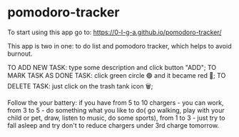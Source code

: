 # pomodoro-tracker

To start using this app go to: https://0-l-g-a.github.io/pomodoro-tracker/ 

This app is two in one: to do list and pomodoro tracker, which helps to avoid burnout. 


TO ADD NEW TASK: type some description and click button "ADD";
TO MARK TASK AS DONE TASK: click green circle 🟢 and it became red 🔴;
TO DELETE TASK: just click on the trash tank icon 🗑;

Follow the your battery: if you have from 5 to 10 chargers - you can work,
                         from 3 to 5 - do something what you like to do( go walking, play with your child or pet, draw, listen to music, do some sports),
                         from 1 to 3 - just try to fall asleep and try don't to reduce chargers under 3rd charge tomorrow.
